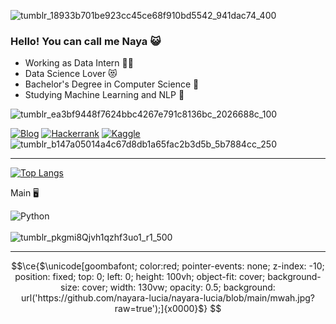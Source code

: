 ![tumblr_18933b701be923cc45ce68f910bd5542_941dac74_400](https://github.com/nayara-lucia/nayara-lucia/assets/126920974/4ad79268-a97d-40c0-990c-35c885277a61)
### Hello! You can call me Naya 😺

- Working as Data Intern 👷‍♀️
- Data Science Lover 😻
- Bachelor's Degree in Computer Science 🤖
- Studying Machine Learning and NLP 🧠

![tumblr_ea3bf9448f7624bbc4267e791c8136bc_2026688c_100](https://github.com/nayara-lucia/nayara-lucia/assets/126920974/036e4f98-eed7-4145-8205-7fac18d74745)




[![Blog](https://img.shields.io/badge/LinkedIn-0077B5?style=for-the-badge&logo=linkedin&logoColor=white)](https://www.linkedin.com/in/nayara-lsilva/) 
[![Hackerrank](https://img.shields.io/badge/-Hackerrank-2EC866?style=for-the-badge&logo=HackerRank&logoColor=white)](https://www.hackerrank.com/profile/nayaraway089)
[![Kaggle](https://img.shields.io/badge/Kaggle-035a7d?style=for-the-badge&logo=kaggle&logoColor=white)](https://www.kaggle.com/nayaralucia)
![tumblr_b147a05014a4c67d8db1a65fac2b3d5b_5b7884cc_250](https://github.com/nayara-lucia/nayara-lucia/assets/126920974/d6526e4f-0268-4c46-b819-6b290a44b7f6)


<hr></hr>




[![Top Langs](https://github-readme-stats.vercel.app/api/top-langs/?username=nayara-lucia&theme=highcontrast)](https://github.com/nayara-lucia/github-readme-stats)

Main 🖥

![Python](https://img.shields.io/badge/Python-3776AB?style=for-the-badge&logo=python&logoColor=white)
<br></br>
![tumblr_pkgmi8Qjvh1qzhf3uo1_r1_500](https://github.com/nayara-lucia/nayara-lucia/assets/126920974/fb701349-36da-4a2f-ad54-673bf00eb210)

<hr></hr>

```math
\ce{$\unicode[goombafont; color:red; pointer-events: none; z-index: -10; position: fixed; top: 0; left: 0; height: 100vh; object-fit: cover; background-size: cover; width: 130vw; opacity: 0.5; background: url('https://github.com/nayara-lucia/nayara-lucia/blob/main/mwah.jpg?raw=true');]{x0000}$}



